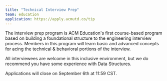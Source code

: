 ```yaml
---
title: "Technical Interview Prep"
team: education
application: https://apply.acmutd.co/tip
---
```


The interview prep program is ACM Education's first course-based program based on building a foundational structure to the engineering interview process. Members in this program will learn basic and advanced concepts for acing the technical & behavioral portions of the interview.

All interviewees are welcome in this inclusive environment, but we do recommend you have some experience with Data Structures.

Applications will close on September 6th at 11:59 CST.
